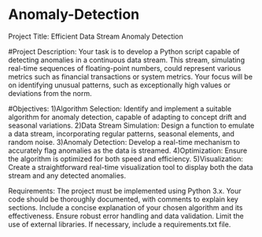 # Anomaly-Detection
 Project Title:
	Efficient Data Stream Anomaly Detection
 

#Project Description:
	Your task is to develop a Python script capable of detecting anomalies in a continuous data stream. This stream, simulating real-time sequences of floating-point numbers, could represent various metrics such as financial transactions or system metrics. Your focus will be on identifying unusual patterns, such as exceptionally high values or deviations from the norm.

#Objectives:
1)Algorithm Selection: Identify and implement a suitable algorithm for anomaly detection, capable of adapting to concept drift and seasonal variations.
2)Data Stream Simulation: Design a function to emulate a data stream, incorporating regular patterns, seasonal elements, and random noise.
3)Anomaly Detection: Develop a real-time mechanism to accurately flag anomalies as the data is streamed.
4)Optimization: Ensure the algorithm is optimized for both speed and efficiency.
5)Visualization: Create a straightforward real-time visualization tool to display both the data stream and any detected anomalies.

Requirements:
The project must be implemented using Python 3.x.
Your code should be thoroughly documented, with comments to explain key sections.
Include a concise explanation of your chosen algorithm and its effectiveness.
Ensure robust error handling and data validation.
Limit the use of external libraries. If necessary, include a requirements.txt file.



